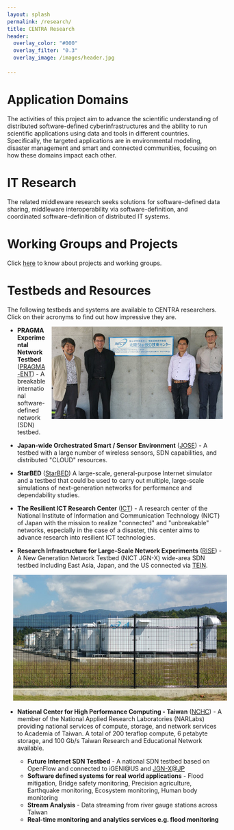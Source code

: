 ```yaml
---
layout: splash
permalink: /research/
title: CENTRA Research
header:
  overlay_color: "#000"
  overlay_filter: "0.3"
  overlay_image: /images/header.jpg

---
```



# Application Domains

The activities of this project aim to advance the scientific understanding of distributed software-defined cyberinfrastructures and the ability to run scientific applications using data and tools in different countries. Specifically, the targeted applications are in environmental modeling, disaster management and smart and connected communities, focusing on how these domains impact each other. 

# IT Research

The related middleware research seeks solutions for software-defined data sharing, middleware interoperability via software-definition, and coordinated software-definition of distributed IT systems.

# Working Groups and Projects

Click [here](/projects) to know about projects and working groups. 


# Testbeds and Resources

The following testbeds and systems are available to CENTRA researchers.  Click on their acronyms to find out how impressive they are.

<img src="/images/starbed.jpg" style="float:right; padding: 0 0 1em 1em;" class="img-responsive" >

- **PRAGMA Experimental Network Testbed** ([PRAGMA-ENT](https://github.com/pragmagrid/pragma_ent/wiki)) - A breakable international software-defined network (SDN) testbed.

- **Japan-wide Orchestrated Smart / Sensor Environment** ([JOSE](http://www.nict.go.jp/en/nrh/nwgn/jose.html)) - A testbed
with a large number of wireless sensors, SDN capabilities, and distributed "CLOUD" resources.

- **StarBED** ([StarBED](http://starbed.nict.go.jp/en/index.html)) A large-scale, general-purpose Internet simulator and a testbed that could be used to carry out multiple, large-scale simulations of next-generation networks for performance and dependability studies.

- **The Resilient ICT Research Center** ([ICT](http://nict.go.jp/en/reict/index.html)) - A research center of the 
National Institute of Information and Communication Technology (NICT) of Japan with the mission to realize "connected" 
and "unbreakable" networks, especially in the case of a disaster, this center aims to advance research into 
resilient ICT technologies.

- **Research Infrastructure for Large-Scale Network Experiments** ([RISE](https://www.jgn.nict.go.jp/nwgn/rise/index.html)) -
A New Generation Network Testbed (NICT JGN-X) wide-area SDN testbed including East Asia, Japan, and the US connected via [TEIN](http://tein4.net/tein4/about/history.do).

<img src="/images/dis.jpg" style="padding: 0 1.5em 0 1em;" class="pull-left img-responsive" >

- **National Center for High Performance Computing - Taiwan** ([NCHC](https://www.nchc.org.tw/en/)) - A member of the National Applied Research 
Laboratories (NARLabs) providing national services of compute, storage, and network services to Academia of Taiwan. A total of 200 teraflop compute, 6 petabyte storage, and 100 Gb/s Taiwan Research and Educational Network available.

   - **Future Internet SDN Testbed** - A national SDN testbed based on OpenFlow and connected to iGENI@US and [JGN-X@JP](http://www.jgn.nict.go.jp/english/index.html)
   - **Software defined systems for real world applications** - Flood mitigation, Bridge safety monitoring, Precision
   agriculture, Earthquake monitoring, Ecosystem monitoring, Human body monitoring
   - **Stream Analysis** - Data streaming from river gauge stations across Taiwan
   - **Real-time monitoring and analytics services e.g. flood monitoring**
